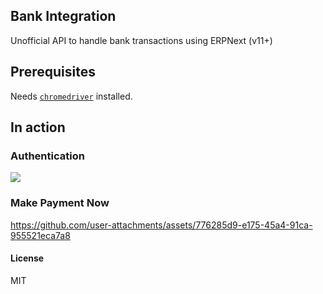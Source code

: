 ## Bank Integration

Unofficial API to handle bank transactions using ERPNext (v11+)

## Prerequisites

Needs [`chromedriver`](https://launchpad.net/ubuntu/bionic/+package/chromium-chromedriver) installed.

## In action

### Authentication

<img src=".github/demo.gif" style="max-width: 100%;">

### Make Payment Now

https://github.com/user-attachments/assets/776285d9-e175-45a4-91ca-955521eca7a8

#### License

MIT
